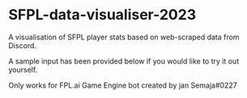 # SFPL-data-visualiser-2023
A visualisation of SFPL player stats based on web-scraped data from Discord.

A sample input has been provided below if you would like to try it out yourself.

Only works for FPL.ai Game Engine bot created by jan Semaja#0227
